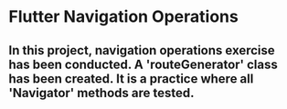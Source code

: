 # Flutter Navigation Operations

## In this project, navigation operations exercise has been conducted. A 'routeGenerator' class has been created. It is a practice where all 'Navigator' methods are tested.
